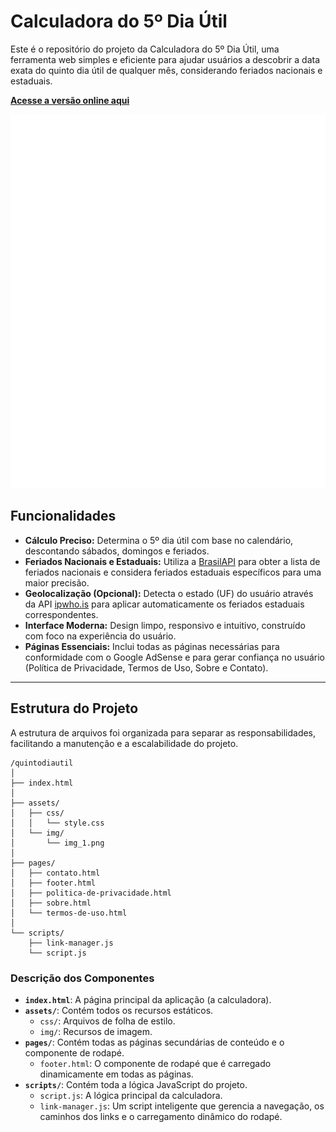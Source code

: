 # Calculadora do 5º Dia Útil

Este é o repositório do projeto da Calculadora do 5º Dia Útil, uma ferramenta web simples e eficiente para ajudar usuários a descobrir a data exata do quinto dia útil de qualquer mês, considerando feriados nacionais e estaduais.

**[Acesse a versão online aqui](https://profadevairvitorio.github.io/quintodiautil/)**

![Screenshot do Projeto](assets/img/img_1.png)

## Funcionalidades

- **Cálculo Preciso:** Determina o 5º dia útil com base no calendário, descontando sábados, domingos e feriados.
- **Feriados Nacionais e Estaduais:** Utiliza a [BrasilAPI](https://brasilapi.com.br/) para obter a lista de feriados nacionais e considera feriados estaduais específicos para uma maior precisão.
- **Geolocalização (Opcional):** Detecta o estado (UF) do usuário através da API [ipwho.is](https://ipwho.is/) para aplicar automaticamente os feriados estaduais correspondentes.
- **Interface Moderna:** Design limpo, responsivo e intuitivo, construído com foco na experiência do usuário.
- **Páginas Essenciais:** Inclui todas as páginas necessárias para conformidade com o Google AdSense e para gerar confiança no usuário (Política de Privacidade, Termos de Uso, Sobre e Contato).

---

## Estrutura do Projeto

A estrutura de arquivos foi organizada para separar as responsabilidades, facilitando a manutenção e a escalabilidade do projeto.

```
/quintodiautil
│
├── index.html
│
├── assets/
│   ├── css/
│   │   └── style.css
│   └── img/
│       └── img_1.png
│
├── pages/
│   ├── contato.html
│   ├── footer.html
│   ├── politica-de-privacidade.html
│   ├── sobre.html
│   └── termos-de-uso.html
│
└── scripts/
    ├── link-manager.js
    └── script.js

```

### Descrição dos Componentes

- **`index.html`**: A página principal da aplicação (a calculadora).
- **`assets/`**: Contém todos os recursos estáticos.
  - `css/`: Arquivos de folha de estilo.
  - `img/`: Recursos de imagem.
- **`pages/`**: Contém todas as páginas secundárias de conteúdo e o componente de rodapé.
  - `footer.html`: O componente de rodapé que é carregado dinamicamente em todas as páginas.
- **`scripts/`**: Contém toda a lógica JavaScript do projeto.
  - `script.js`: A lógica principal da calculadora.
  - `link-manager.js`: Um script inteligente que gerencia a navegação, os caminhos dos links e o carregamento dinâmico do rodapé.
